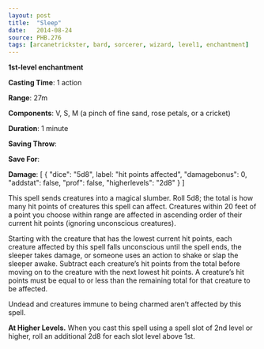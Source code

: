 ```yaml
---
layout: post
title:  "Sleep"
date:   2014-08-24
source: PHB.276
tags: [arcanetrickster, bard, sorcerer, wizard, level1, enchantment]
---
```


**1st-level enchantment**

**Casting Time**: 1 action

**Range**: 27m

**Components**: V, S, M (a pinch of fine sand, rose petals, or a cricket)

**Duration**: 1 minute

**Saving Throw**:

**Save For**:

**Damage**: [ { "dice": "5d8", label: "hit points affected", "damagebonus": 0, "addstat": false, "prof": false, "higherlevels": "2d8" } ]

This spell sends creatures into a magical slumber. Roll 5d8; the total is how many hit points of creatures this spell can affect. Creatures within 20 feet of a point you choose within range are affected in ascending order of their current hit points (ignoring unconscious creatures).

Starting with the creature that has the lowest current hit points, each creature affected by this spell falls unconscious until the spell ends, the sleeper takes damage, or someone uses an action to shake or slap the sleeper awake. Subtract each creature’s hit points from the total before moving on to the creature with the next lowest hit points. A creature’s hit points must be equal to or less than the remaining total for that creature to be affected.

Undead and creatures immune to being charmed aren’t affected by this spell.

**At Higher Levels.** When you cast this spell using a spell slot of 2nd level or higher, roll an additional 2d8 for each slot level above 1st.
